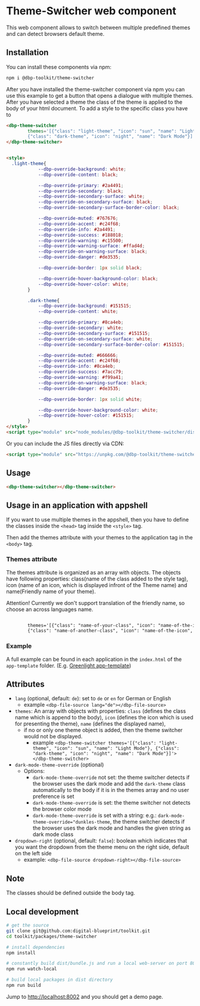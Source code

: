 # Theme-Switcher web component

This web component allows to switch between multiple predefined themes and can detect browsers default theme.

## Installation

You can install these components via npm:

```bash
npm i @dbp-toolkit/theme-switcher
```

After you have installed the theme-switcher component via npm you can use this example to get a button
that opens a dialogue with multiple themes. After you have selected a theme the class of the theme is 
applied to the body of your html document. To add a style to the specific class you have to 

```html
<dbp-theme-switcher 
        themes='[{"class": "light-theme", "icon": "sun", "name": "Light Mode"}, 
        {"class": "dark-theme", "icon": "night", "name": "Dark Mode"}]'>
</dbp-theme-switcher>


<style>
  .light-theme{
            --dbp-override-background: white;
            --dbp-override-content: black;

            --dbp-override-primary: #2a4491;
            --dbp-override-secondary: black;
            --dbp-override-secondary-surface: white;
            --dbp-override-on-secondary-surface: black;
            --dbp-override-secondary-surface-border-color: black;

            --dbp-override-muted: #767676;
            --dbp-override-accent: #c24f68;
            --dbp-override-info: #2a4491;
            --dbp-override-success: #188018;
            --dbp-override-warning: #c15500;
            --dbp-override-warning-surface: #ffad4d;
            --dbp-override-on-warning-surface: black;
            --dbp-override-danger: #de3535;

            --dbp-override-border: 1px solid black;

            --dbp-override-hover-background-color: black;
            --dbp-override-hover-color: white;
        }

        .dark-theme{
            --dbp-override-background: #151515;
            --dbp-override-content: white;

            --dbp-override-primary: #8ca4eb;
            --dbp-override-secondary: white;
            --dbp-override-secondary-surface: #151515;
            --dbp-override-on-secondary-surface: white;
            --dbp-override-secondary-surface-border-color: #151515;

            --dbp-override-muted: #666666;
            --dbp-override-accent: #c24f68;
            --dbp-override-info: #8ca4eb;
            --dbp-override-success: #7acc79;
            --dbp-override-warning: #f99a41;
            --dbp-override-on-warning-surface: black;
            --dbp-override-danger: #de3535;

            --dbp-override-border: 1px solid white;

            --dbp-override-hover-background-color: white;
            --dbp-override-hover-color: #151515;
        }
</style>
<script type="module" src="node_modules/@dbp-toolkit/theme-switcher/dist/dbp-theme-switcher.js"></script>
```

Or you can include the JS files directly via CDN:

```html
<script type="module" src="https://unpkg.com/@dbp-toolkit/theme-switcher@0.0.1/dist/theme-switcher.js"></script>
```

## Usage

```html
<dbp-theme-switcher></dbp-theme-switcher>
```

## Usage in an application with appshell
If you want to use multiple themes in the appshell, then you have to define the classes inside the `<head>` tag inside the `<style>` tag.

Then add the themes attribute with your themes to the application tag in the `<body>` tag.

### Themes attribute

The themes attribute is organized as an array with objects. The objects have following properties: class(name of the class added to the style tag), 
icon (name of an icon, which is displayed infront of the Theme name) and name(Friendly name of your theme).

Attention! Currently we don't support translation of the friendly name, so choose an across languages name.

```html

        themes='[{"class": "name-of-your-class", "icon": "name-of-the-icon", "name": "Friendly name of your theme"}, 
        {"class": "name-of-another-class", "icon": "name-of-the-icon", "name": "Friendly name of another theme"}]'

```

### Example
A full example can be found in each application in the `index.html` of the `app-template` folder. (E.g. [Greenlight app-template](https://gitlab.tugraz.at/dbp/greenlight/greenlight/-/blob/main/app-template/index.html))



## Attributes

- `lang` (optional, default: `de`): set to `de` or `en` for German or English
    - example `<dbp-file-source lang="de"></dbp-file-source>`
- `themes`: An array with objects with properties: `class` (defines the class name which is append to the body), 
    `icon` (defines the icon which is used for presenting the theme), `name` (defines the displayed name),
    - if no or only one theme object is added, then the theme switcher would not be displayed.
      - example `<dbp-theme-switcher
        themes='[{"class": "light-theme", "icon": "sun", "name": "Light Mode"},
        {"class": "dark-theme", "icon": "night", "name": "Dark Mode"}]'>
        </dbp-theme-switcher>` 
- `dark-mode-theme-override` (optional)
    - Options:
      - `dark-mode-theme-override` not set: the theme switcher detects if the browser uses the dark mode and add 
         the `dark-theme` class automatically to the body if it is in the themes array and no user preference is set
      - `dark-mode-theme-override` is set: the theme switcher not detects the browser color mode
      - `dark-mode-theme-override` is set with a string: e.g.: `dark-mode-theme-override="dunkles-theme`, the theme switcher
         detects if the browser uses the dark mode and handles the given string as dark mode class
- `dropdown-right` (optional, default: `false`): boolean which indicates that you want the dropdown from the theme menu on the right side, default on the left side
  - example: `<dbp-file-source dropdown-right></dbp-file-source>`
      

## Note
The classes should be defined outside the body tag.

## Local development

```bash
# get the source
git clone git@github.com:digital-blueprint/toolkit.git
cd toolkit/packages/theme-switcher

# install dependencies
npm install

# constantly build dist/bundle.js and run a local web-server on port 8002 
npm run watch-local

# build local packages in dist directory
npm run build
```

Jump to <http://localhost:8002> and you should get a demo page.
